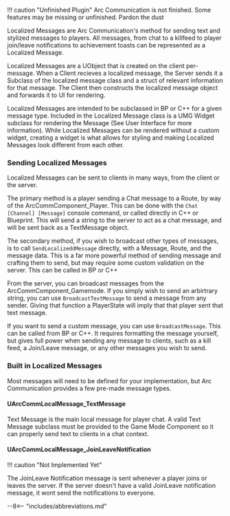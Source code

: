 !!! caution "Unfinished Plugin"
    Arc Communication is not finished.  Some features may be missing or unfinished.  Pardon the dust

Localized Messages are Arc Communication's method for sending text and stylized messages to players.  All messages, from chat to a killfeed to player join/leave notifications to achievement toasts can be represented as a Localized Message.

Localized Messages are a UObject that is created on the client per-message.  When a Client recieves a localized message, the Server sends it a Subclass of the localized message class and a struct of relevant information for that message.  The Client then constructs the localized message object and forwards it to UI for rendering. 

Localized Messages are intended to be subclassed in BP or C++ for a given message type.  Included in the Localized Message class is a UMG Widget subclass for rendering the Message (See User Interface for more information).  While Localized Messages can be rendered without a custom widget, creating a widget is what allows for styling and making Localized Messages look different from each other.

### Sending Localized Messages

Localized Messages can be sent to clients in many ways, from the client or the server.  

The primary method is a player sending a Chat message to a Route, by way of the ArcCommComponent_Player.  This can be done with the `Chat [Channel] [Message]` console command, or called directly in C++ or Blueprint.  This will send a string to the server to act as a chat message, and will be sent back as a TextMessage object.

The secondary method, if you wish to broadcast other types of messages, is to call `SendLocalizeddMessage` directly, with a Message, Route, and the message data.  This is a far more powerful method of sending message and crafting them to send, but may require some custom validation on the server.  This can be called in BP or C++

From the server, you can broadcast messages from the ArcCommComponent_Gamemode.  If you simply wish to send an arbirtrary string, you can use `BroadcastTextMessage` to send a message from any sender.  Giving that function a PlayerState will imply that that player sent that text message.  

If you want to send a custom message, you can use `BroadcastMessage`.  This can be called from BP or C++.  It requires formatting the message yourself, but gives full power when sending any message to clients, such as a kill feed, a Join/Leave message, or any other messages you wish to send.

### Built in Localized Messages

Most messages will need to be defined for your implementation, but Arc Communication provides a few pre-made message types.  

#### UArcCommLocalMessage_TextMessage

Text Message is the main local message for player chat.  A valid Text Message subclass must be provided to the Game Mode Component so it can properly send text to clients in a chat context.

#### UArcCommLocalMessage_JoinLeaveNotification

!!! caution "Not Implemented Yet"

The JoinLeave Notification message is sent whenever a player joins or leaves the server.  If the server doesn't have a valid JoinLeave notification message, it wont send the notifications to everyone.  



--8<-- "includes/abbreviations.md"